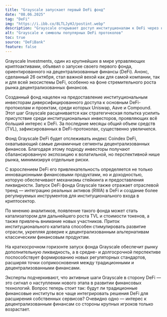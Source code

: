 ```yaml
---
title: "Grayscale запускает первый DeFi фонд"
date: "08.06.2025"
tag: "DeFi"
img: "https://i.ibb.co/8LTLJyHJ/postint.webp"
description: "Grayscale открывает доступ институционалам к DeFi через новый фонд"
alt: "Grayscale и символы популярных DeFi протоколов"
toc: true
source: "DeFiBank"
feature: false
---
```


Grayscale Investments, один из крупнейших в мире управляющих криптоактивами, объявил о запуске своего первого фонда, ориентированного на децентрализованные финансы (DeFi). Анонс, сделанный 26 октября, стал важной вехой как для самой компании, так и для всей экосистемы DeFi, особенно на фоне стремительного роста рынка децентрализованных финансов.

Созданный фонд нацелен на предоставление институциональным инвесторам диверсифицированного доступа к основным DeFi-протоколам и проектам, среди которых Uniswap, Aave и Compound. Этот шаг Grayscale расценивается как стратегическая попытка усилить присутствие среди институциональных инвесторов, проявляющих всё больший интерес к DeFi. За последние месяцы общий объем средств (TVL), зафиксированных в DeFi-протоколах, существенно увеличился.

Фонд Grayscale DeFi будет отслеживать индекс Coindex DeFi, охватывающий самые динамичные сегменты децентрализованных финансов. Благодаря этому подходу инвесторы получают сбалансированную экспозицию к волатильной, но перспективной нише рынка, минимизируя отдельные риски.

С взрослением DeFi его привлекательность определяется не только инновационными финансовыми продуктами, но и доходностью, которую обеспечивают механизмы стейкинга и предоставления ликвидности. Запуск DeFi фонда Grayscale также отражает отраслевой тренд — интеграцию реальных активов (RWA) в DeFi и создание более регулируемых инструментов для институционального входа в криптосектор.

По мнению аналитиков, появление такого фонда может стать катализатором для дальнейшего роста TVL и стоимости токенов, а также привлечь внимание новых участников. Приток институционального капитала способен стимулировать развитие отрасли, укрепляя доверие к децентрализованным альтернативам классическим финансовым продуктам.

На краткосрочном горизонте запуск фонда Grayscale обеспечит рынку дополнительную ликвидность, а в средне- и долгосрочной перспективе поспособствует формированию новых регуляторных стандартов, расширяя точки соприкосновения между традиционными и децентрализованными финансами.

Эксперты подчеркивают, что активные шаги Grayscale в сторону DeFi — это сигнал о наступлении нового этапа в развитии финансовых технологий. Вопрос теперь стоит так: будут ли традиционные финансовые институты все чаще интегрировать решения DeFi для расширения собственных сервисов? Очевидно одно — интерес к децентрализованным финансам со стороны крупных игроков только возрастает.